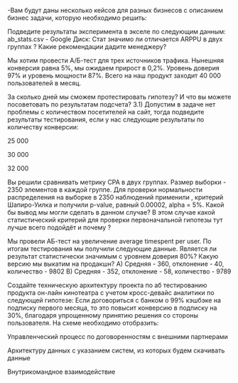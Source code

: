 -Вам будут даны несколько кейсов для разных бизнесов с описанием бизнес задачи, которую
необходимо решить:

Подведите результаты эксперимента в экселе по следующим данным: ab_stats.csv - Google Диск: Стат значимо ли отличается ARPPU в двух группах ? Какие рекомендации дадите менеджеру?

Мы хотим провести А/Б-тест для трех источников трафика. Нынешняя конверсия равна 5%, мы ожидаем прирост в 0,2%. Уровень доверия 97% и уровень мощности 87%. Всего на наш продукт заходит 40 000 пользователей в месяц.

За сколько дней мы сможем протестировать гипотезу? И что вы можете посоветовать по результатам подсчета? 3.1) Допустим в задаче нет проблемы с количеством посетителей на сайт, тогда подведите результаты тестирования, если у нас следующие результаты по количеству конверсии:

25 000

30 000

32 000

Вы решили сравнивать метрику CPA в двух группах. Размер выборки - 2350 элементов в каждой группе. Для проверки нормальности распределения на выборке в 2350 наблюдений применили , критерий Шапиро-Уилка и получили p-value, равный 0.00002, alpha = 5%. Какой бы вывод мы могли сделать в данном случае? В этом случае какой статистический критерий для проверки первоначальной гипотезы тут лучше всего подойдёт и почему ?

Мы провели АБ-тест на увеличение average timespent per user. По итогам тестирования мы получили следующие данные. Является ли результат статистически значимым с уровнем доверия 80%? Какую версию мы выкатим на продакшн? A) Средняя - 360, отклонение - 40, количество - 9802 B) Средняя - 352, отклонение - 58, количество - 9789

Создайте техническую архитектуру проекта по аб тестированию продукта он-лайн кинотеатра с учетом кросс-девайс аналитики по следующей гипотезе: Если договориться с банком о 99% кэшбэке на подписку первого месяца, то это повысит конверсию в подписку на 30%, благодаря упрощенному принятию решения со стороны пользователя. На схеме необходимо отобразить:

Управленческий процесс по договоренностям с внешними партнерами

Архитектуру данных с указанием систем, из которых будем скачивать данные

Внутрикомандное взаимодействие
